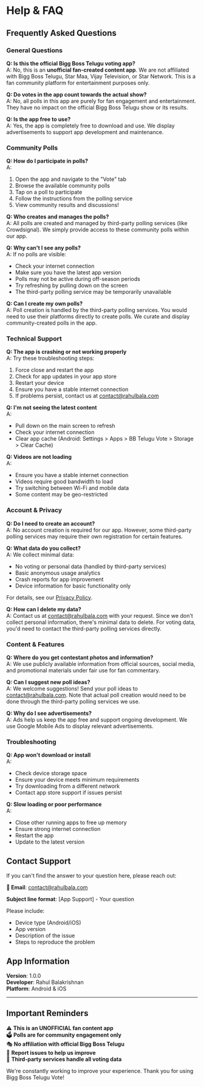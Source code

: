 # Help & FAQ

## Frequently Asked Questions

### General Questions

**Q: Is this the official Bigg Boss Telugu voting app?**  
A: No, this is an **unofficial fan-created content app**. We are not affiliated with Bigg Boss Telugu, Star Maa, Vijay Television, or Star Network. This is a fan community platform for entertainment purposes only.

**Q: Do votes in the app count towards the actual show?**  
A: No, all polls in this app are purely for fan engagement and entertainment. They have no impact on the official Bigg Boss Telugu show or its results.

**Q: Is the app free to use?**  
A: Yes, the app is completely free to download and use. We display advertisements to support app development and maintenance.

### Community Polls

**Q: How do I participate in polls?**  
A: 
1. Open the app and navigate to the "Vote" tab
2. Browse the available community polls
3. Tap on a poll to participate
4. Follow the instructions from the polling service
5. View community results and discussions!

**Q: Who creates and manages the polls?**  
A: All polls are created and managed by third-party polling services (like Crowdsignal). We simply provide access to these community polls within our app.

**Q: Why can't I see any polls?**  
A: If no polls are visible:
- Check your internet connection
- Make sure you have the latest app version
- Polls may not be active during off-season periods
- Try refreshing by pulling down on the screen
- The third-party polling service may be temporarily unavailable

**Q: Can I create my own polls?**  
A: Poll creation is handled by the third-party polling services. You would need to use their platforms directly to create polls. We curate and display community-created polls in the app.

### Technical Support

**Q: The app is crashing or not working properly**  
A: Try these troubleshooting steps:
1. Force close and restart the app
2. Check for app updates in your app store
3. Restart your device
4. Ensure you have a stable internet connection
5. If problems persist, contact us at contact@rahulbala.com

**Q: I'm not seeing the latest content**  
A: 
- Pull down on the main screen to refresh
- Check your internet connection
- Clear app cache (Android: Settings > Apps > BB Telugu Vote > Storage > Clear Cache)

**Q: Videos are not loading**  
A: 
- Ensure you have a stable internet connection
- Videos require good bandwidth to load
- Try switching between Wi-Fi and mobile data
- Some content may be geo-restricted

### Account & Privacy

**Q: Do I need to create an account?**  
A: No account creation is required for our app. However, some third-party polling services may require their own registration for certain features.

**Q: What data do you collect?**  
A: We collect minimal data:
- No voting or personal data (handled by third-party services)
- Basic anonymous usage analytics
- Crash reports for app improvement
- Device information for basic functionality only

For details, see our [Privacy Policy](privacy-policy.html).

**Q: How can I delete my data?**  
A: Contact us at contact@rahulbala.com with your request. Since we don't collect personal information, there's minimal data to delete. For voting data, you'd need to contact the third-party polling services directly.

### Content & Features

**Q: Where do you get contestant photos and information?**  
A: We use publicly available information from official sources, social media, and promotional materials under fair use for fan commentary.

**Q: Can I suggest new poll ideas?**  
A: We welcome suggestions! Send your poll ideas to contact@rahulbala.com. Note that actual poll creation would need to be done through the third-party polling services we use.

**Q: Why do I see advertisements?**  
A: Ads help us keep the app free and support ongoing development. We use Google Mobile Ads to display relevant advertisements.

### Troubleshooting

**Q: App won't download or install**  
A: 
- Check device storage space
- Ensure your device meets minimum requirements
- Try downloading from a different network
- Contact app store support if issues persist

**Q: Slow loading or poor performance**  
A: 
- Close other running apps to free up memory
- Ensure strong internet connection
- Restart the app
- Update to the latest version

## Contact Support

If you can't find the answer to your question here, please reach out:

**📧 Email**: contact@rahulbala.com

**Subject line format**: [App Support] - Your question

Please include:
- Device type (Android/iOS)
- App version
- Description of the issue
- Steps to reproduce the problem

## App Information

**Version**: 1.0.0  
**Developer**: Rahul Balakrishnan  
**Platform**: Android & iOS

---

## Important Reminders

⚠️ **This is an UNOFFICIAL fan content app**  
🗳️ **Polls are for community engagement only**  
🎭 **No affiliation with official Bigg Boss Telugu**  
📱 **Report issues to help us improve**  
🔗 **Third-party services handle all voting data**

We're constantly working to improve your experience. Thank you for using Bigg Boss Telugu Vote!